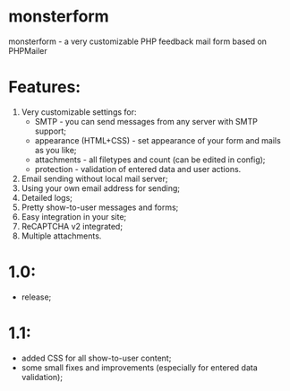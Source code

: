 # monsterform
monsterform - a very customizable PHP feedback mail form based on PHPMailer

# Features:
1. Very customizable settings for:
   - SMTP - you can send messages from any server with SMTP support;
   - appearance (HTML+CSS) - set appearance of your form and mails as you like;
   - attachments - all filetypes and count (can be edited in config);
   - protection - validation of entered data and user actions.
2. Email sending without local mail server;
3. Using your own email address for sending;
4. Detailed logs;
5. Pretty show-to-user messages and forms;
6. Easy integration in your site;
7. ReCAPTCHA v2 integrated;
8. Multiple attachments.

# 1.0:
 - release;

# 1.1:
 - added CSS for all show-to-user content;
 - some small fixes and improvements (especially for entered data validation);
